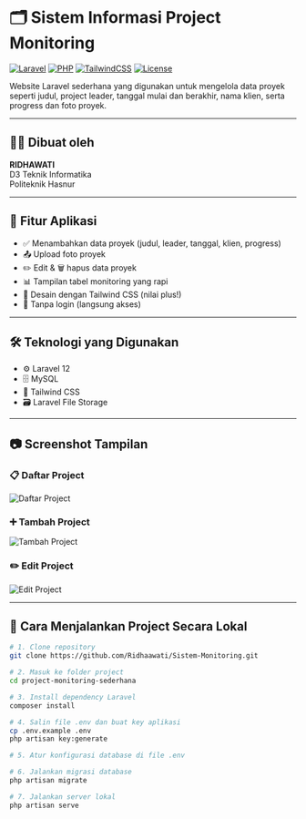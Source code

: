 # 🗂️ Sistem Informasi Project Monitoring

[![Laravel](https://img.shields.io/badge/Laravel-10-red?logo=laravel)](https://laravel.com/)
[![PHP](https://img.shields.io/badge/PHP-8.1-blue?logo=php)](https://www.php.net/)
[![TailwindCSS](https://img.shields.io/badge/Tailwind_CSS-3.0-38B2AC?logo=tailwindcss)](https://tailwindcss.com/)
[![License](https://img.shields.io/badge/License-MIT-brightgreen.svg)](LICENSE)

Website Laravel sederhana yang digunakan untuk mengelola data proyek seperti judul, project leader, tanggal mulai dan berakhir, nama klien, serta progress dan foto proyek.

---

## 👩‍💻 Dibuat oleh

**RIDHAWATI**  
D3 Teknik Informatika  
Politeknik Hasnur

---

## 📌 Fitur Aplikasi

- ✅ Menambahkan data proyek (judul, leader, tanggal, klien, progress)
- 📤 Upload foto proyek
- ✏️ Edit & 🗑️ hapus data proyek
- 📊 Tampilan tabel monitoring yang rapi
- 🎨 Desain dengan Tailwind CSS (nilai plus!)
- 🚫 Tanpa login (langsung akses)

---

## 🛠️ Teknologi yang Digunakan

- ⚙️ Laravel 12
- 🗄️ MySQL
- 💅 Tailwind CSS
- 🗃️ Laravel File Storage

---

## 📷 Screenshot Tampilan

### 📋 Daftar Project
![Daftar Project](screenshots/daftar_project.png)

### ➕ Tambah Project
![Tambah Project](screenshots/tambah_project.png)

### ✏️ Edit Project
![Edit Project](screenshots/edit_project.png)

---

## 🚀 Cara Menjalankan Project Secara Lokal

```bash
# 1. Clone repository
git clone https://github.com/Ridhaawati/Sistem-Monitoring.git

# 2. Masuk ke folder project
cd project-monitoring-sederhana

# 3. Install dependency Laravel
composer install

# 4. Salin file .env dan buat key aplikasi
cp .env.example .env
php artisan key:generate

# 5. Atur konfigurasi database di file .env

# 6. Jalankan migrasi database
php artisan migrate

# 7. Jalankan server lokal
php artisan serve
